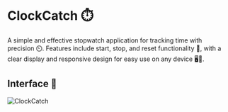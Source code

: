 # ClockCatch ⏱️

A simple and effective stopwatch application for tracking time with precision ⏲️. Features include start, stop, and reset functionality 🚦, with a clear display and responsive design for easy use on any device 🖥️📱.

## Interface 📸

![ClockCatch](/ClockCatch.png)
